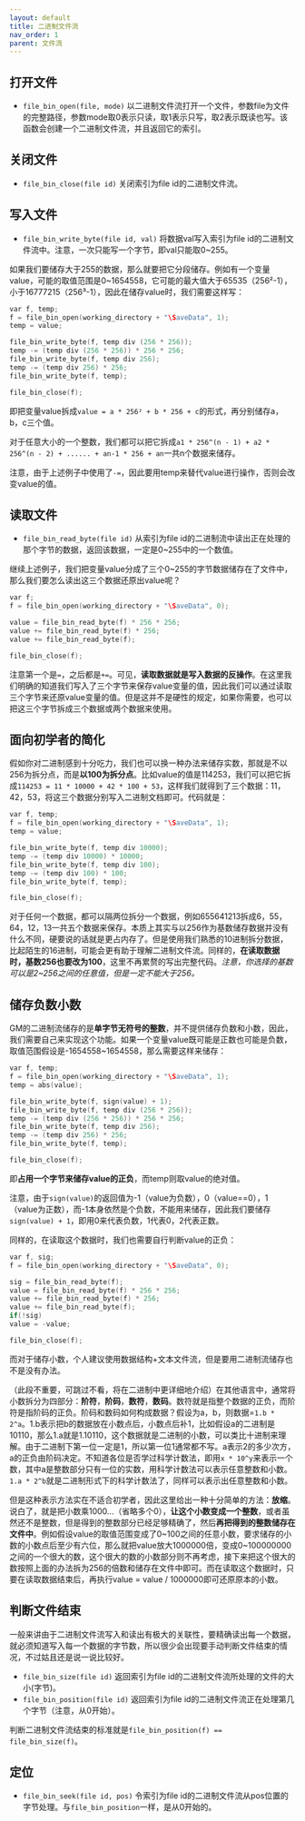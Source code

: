 ```yaml
---
layout: default
title: 二进制文件流
nav_order: 1
parent: 文件流
---
```


## 打开文件

* `file_bin_open(file, mode)` 以二进制文件流打开一个文件，参数file为文件的完整路径，参数mode取0表示只读，取1表示只写，取2表示既读也写。该函数会创建一个二进制文件流，并且返回它的索引。

## 关闭文件

* `file_bin_close(file id)` 关闭索引为file id的二进制文件流。

## 写入文件

* `file_bin_write_byte(file id, val)` 将数据val写入索引为file id的二进制文件流中。注意，一次只能写一个字节，即val只能取0\~255。

如果我们要储存大于255的数据，那么就要把它分段储存。例如有一个变量value，可能的取值范围是0\~1654558，它可能的最大值大于65535（256²-1），小于16777215（256³-1），因此在储存value时，我们需要这样写：

```c
var f, temp;
f = file_bin_open(working_directory + "\SaveData", 1);
temp = value;

file_bin_write_byte(f, temp div (256 * 256));
temp -= (temp div (256 * 256)) * 256 * 256;
file_bin_write_byte(f, temp div 256);
temp -= (temp div 256) * 256;
file_bin_write_byte(f, temp);

file_bin_close(f);
```

即把变量value拆成`value = a * 256² + b * 256 + c`的形式，再分别储存a，b，c三个值。

对于任意大小的一个整数，我们都可以把它拆成`a1 * 256^(n - 1) + a2 * 256^(n - 2) + ...... + an-1 * 256 + an`一共n个数据来储存。

注意，由于上述例子中使用了`-=`，因此要用temp来替代value进行操作，否则会改变value的值。

## 读取文件

* `file_bin_read_byte(file id)` 从索引为file id的二进制流中读出正在处理的那个字节的数据，返回该数据，一定是0\~255中的一个数值。

继续上述例子，我们把变量value分成了三个0~255的字节数据储存在了文件中，那么我们要怎么读出这三个数据还原出value呢？

```c
var f;
f = file_bin_open(working_directory + "\SaveData", 0);

value = file_bin_read_byte(f) * 256 * 256;
value += file_bin_read_byte(f) * 256;
value += file_bin_read_byte(f);

file_bin_close(f);
```

注意第一个是`=`，之后都是`+=`。可见，**读取数据就是写入数据的反操作**。在这里我们明确的知道我们写入了三个字节来保存value变量的值，因此我们可以通过读取三个字节来还原value变量的值。但是这并不是硬性的规定，如果你需要，也可以把这三个字节拆成三个数据或两个数据来使用。

## 面向初学者的简化

假如你对二进制感到十分吃力，我们也可以换一种办法来储存实数，那就是不以256为拆分点，而是**以100为拆分点**。比如value的值是114253，我们可以把它拆成`114253 = 11 * 10000 + 42 * 100 + 53`，这样我们就得到了三个数据：11，42，53，将这三个数据分别写入二进制文档即可。代码就是：

```c
var f, temp;
f = file_bin_open(working_directory + "\SaveData", 1);
temp = value;

file_bin_write_byte(f, temp div 10000);
temp -= (temp div 10000) * 10000;
file_bin_write_byte(f, temp div 100);
temp -= (temp div 100) * 100;
file_bin_write_byte(f, temp);

file_bin_close(f);
```

对于任何一个数据，都可以隔两位拆分一个数据，例如655641213拆成6，55，64，12，13一共五个数据来保存。本质上其实与以256作为基数储存数据并没有什么不同，硬要说的话就是更占内存了。但是使用我们熟悉的10进制拆分数据，比起陌生的16进制，可能会更有助于理解二进制文件流。同样的，**在读取数据时，基数256也要改为100**，这里不再累赘的写出完整代码。*注意，你选择的基数可以是2~256之间的任意值，但是一定不能大于256。*

## 储存负数小数

GM的二进制流储存的是**单字节无符号的整数**，并不提供储存负数和小数，因此，我们需要自己来实现这个功能。如果一个变量value既可能是正数也可能是负数，取值范围假设是-1654558~1654558，那么需要这样来储存：

```c
var f, temp;
f = file_bin_open(working_directory + "\SaveData", 1);
temp = abs(value);

file_bin_write_byte(f, sign(value) + 1);
file_bin_write_byte(f, temp div (256 * 256));
temp -= (temp div (256 * 256)) * 256 * 256;
file_bin_write_byte(f, temp div 256);
temp -= (temp div 256) * 256;
file_bin_write_byte(f, temp);

file_bin_close(f);
```

即**占用一个字节来储存value的正负**，而temp则取value的绝对值。

注意，由于`sign(value)`的返回值为-1（value为负数），0（value==0），1（value为正数），而-1本身依然是个负数，不能用来储存，因此我们要储存`sign(value) + 1`，即用0来代表负数，1代表0，2代表正数。

同样的，在读取这个数据时，我们也需要自行判断value的正负：

```c
var f, sig;
f = file_bin_open(working_directory + "\SaveData", 0);

sig = file_bin_read_byte(f);
value = file_bin_read_byte(f) * 256 * 256;
value += file_bin_read_byte(f) * 256;
value += file_bin_read_byte(f);
if(!sig)
value = -value;

file_bin_close(f);
```

而对于储存小数，个人建议使用数据结构+文本文件流，但是要用二进制流储存也不是没有办法。

（此段不重要，可跳过不看，将在二进制中更详细地介绍）在其他语言中，通常将小数拆分为四部分：**阶符**，**阶码**，**数符**，**数码**。数符就是指整个数据的正负，而阶符是指阶码的正负。阶码和数码如何构成数据？假设为a，b，则数据=`1.b * 2^a`。1.b表示把b的数据放在小数点后，小数点后补1，比如假设a的二进制是10110，那么1.a就是1.10110，这个数据就是二进制的小数，可以类比十进制来理解。由于二进制下第一位一定是1，所以第一位1通常都不写。a表示2的多少次方，a的正负由阶码决定。不知道各位是否学过科学计数法，即用`x * 10^y`来表示一个数，其中a是整数部分只有一位的实数，用科学计数法可以表示任意整数和小数。`1.a * 2^b`就是二进制形式下的科学计数法了，同样可以表示出任意整数和小数。

但是这种表示方法实在不适合初学者，因此这里给出一种十分简单的方法：**放缩**。说白了，就是把小数乘1000...（省略多个0），**让这个小数变成一个整数**，或者虽然还不是整数，但是得到的整数部分已经足够精确了，然后**再把得到的整数储存在文件中**。例如假设value的取值范围变成了0~100之间的任意小数，要求储存的小数的小数点后至少有六位，那么就把value放大1000000倍，变成0~100000000之间的一个很大的数，这个很大的数的小数部分则不再考虑，接下来把这个很大的数按照上面的办法拆为256的倍数和储存在文件中即可。而在读取这个数据时，只要在读取数据结束后，再执行value = value / 1000000即可还原原本的小数。

## 判断文件结束

一般来讲由于二进制文件流写入和读出有极大的关联性，要精确读出每一个数据，就必须知道写入每一个数据的字节数，所以很少会出现要手动判断文件结束的情况，不过姑且还是说一说比较好。

* `file_bin_size(file id)` 返回索引为file id的二进制文件流所处理的文件的大小(字节)。
* `file_bin_position(file id)` 返回索引为file id的二进制文件流正在处理第几个字节（注意，从0开始）。

判断二进制文件流结束的标准就是`file_bin_position(f) == file_bin_size(f)`。

## 定位

* `file_bin_seek(file id, pos)` 令索引为file id的二进制文件流从pos位置的字节处理。与`file_bin_position`一样，是从0开始的。

